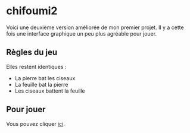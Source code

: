 # chifoumi2

Voici une deuxième version améliorée de mon premier projet.
Il y a cette fois une interface graphique un peu plus agréable pour jouer.

## Règles du jeu

Elles restent identiques : 
* La pierre bat les ciseaux
* La feuille bat la pierre
* Les ciseaux battent la feuille

## Pour jouer

Vous pouvez cliquer [ici](https://github.com/ThomasPANIER/chifoumi2).
